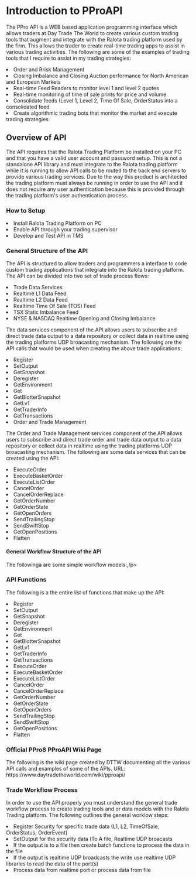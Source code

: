<H1>Introduction to PProAPI</H1>
<p>The PPro API is a WEB based application programming interface which allows traders at Day Trade The World to create various custom trading tools that augment and integrate with the Ralota trading platform used by the firm. This allows the trader to create real-time trading apps to assist in various trading activities. The following are some of the examples of trading tools that I require to assist in my trading strategies: 
<li>Order and Rrisk Management</li>
<li>Closing Imbalance and Closing Auction performance for North American and European Markets</li>
<li>Real-time Feed Readers to monitor level 1 and level 2 quotes</li>
<li>Real-time monitoring of time of sale prints for price and volume</li>
<li>Consolidate feeds (Level 1, Level 2, Time Of Sale, OrderStatus into a consolidated feed</li>
<li>Create algorithmic trading bots that monitor the market and execute trading strategies</li>
</p>
<H2>Overview of API</H2>
<p>The API requires that the Ralota Trading Platform be installed on your PC and that you have a valid user account and password setup. This is not a standalone API library and must integrate to the Ralota trading platform while it is running to allow API calls to be routed to the back end servers to provide various trading services. Due to the way this product is architected the trading platform must always be running in order to use the API and it does not require any user authentication because this is provided through the trading platform's user authentication process.</p>
<H3>How to Setup</H3>
<li>Install Ralota Trading Platform on PC</li>
<li>Enable API through your trading supervisor</li>
<li>Develop and Test API in TMS</li>
<H3>General Structure of the API</H3>
<p>The API is structured to allow traders and programmers a interface to code custom trading applications that integrate into the Ralota trading platform. The API can be divided into two set of trade process flows:</p>

<li>Trade Data Services</li>
<li>Realtime L1 Data Feed</li>
<li>Realtime L2 Data Feed</li>
<li>Realtime Time Of Sale (TOS) Feed</li>
<li>TSX Static Imbalance Feed</li>
<li>NYSE & NASDAQ Realtime Opening and Closing Imbalance</li>

<p>The data services component of the API allows users to subscribe and direct trade data output to a data repository or collect data in realtime using the trading platforms UDP broacasting mechanism. The following are the API calls that would be used when creating the above trade applications:</p>
  
<li>Register</li>
<li>SetOutput</li>
<li>GetSnapshot</li>
<li>Deregister</li>
<li>GetEnvironment</li>
<li>Get</li>
<li>GetBlotterSnapshot</li>
<li>GetLv1</li>
<li>GetTraderInfo</li>
<li>GetTransactions</li>


<li>Order and Trade Management</li>

<p>The Order and Trade Management services component of the API allows users to subscribe and direct trade order and trade data output to a data repository or collect data in realtime using the trading platforms UDP broacasting mechanism. The following are some data services that can be created using the API:

<li>ExecuteOrder</li>
<li>ExecuteBasketOrder</li>
<li>ExecuteListOrder</li>
<li>CancelOrder</li>
<li>CancelOrderReplace</li>
<li>GetOrderNumber</li>
<li>GetOrderState</li>
<li>GetOpenOrders</li>
<li>SendTrailingStop</li>
<li>SendSwiftStop</li>
<li>GetOpenPositions</li>
<li>Flatten</li>

<H4>General Workflow Structure of the API</H4>  
</p>The followinga are some simple workflow models:,/p>


<H3>API Functions</H3>

<p>The following is a the entire list of functions that make up the API:</p>

<li>Register</li>
<li>SetOutput</li>
<li>GetSnapshot</li>
<li>Deregister</li>
<li>GetEnvironment</li>
<li>Get</li>
<li>GetBlotterSnapshot</li>
<li>GetLv1</li>
<li>GetTraderInfo</li>
<li>GetTransactions</li>
<li>ExecuteOrder</li>
<li>ExecuteBasketOrder</li>
<li>ExecuteListOrder</li>
<li>CancelOrder</li>
<li>CancelOrderReplace</li>
<li>GetOrderNumber</li>
<li>GetOrderState</li>
<li>GetOpenOrders</li>
<li>SendTrailingStop</li>
<li>SendSwiftStop</li>
<li>GetOpenPositions</li>
<li>Flatten</li>
</p>
<H3>Official PPro8 PProAPI Wiki  Page</H3>
<p>The following is the wiki page created by DTTW documenting all the various API calls and examples of some of the APIs. URL: https://www.daytradetheworld.com/wiki/pproapi/
</p>

<H3>Trade Workflow Process</H3>
<p>In order to use the API properly you must understand the general trade workflow process to create trading tools and or data models with the Ralota Trading platform. The following outlines the general worklow steps:
<li>Register Security for specific trade data (L1, L2, TimeOfSale, OrderStatus, OrderEvent)</li>
<li>SetOutput for the security data (To A file, Realtime UDP broacasts</li>
<li>If the output is to a file then create batch functions to process the data in the file</li>
<li>If the output is realtime UDP broadcasts the write use realtime UDP libraries to read the data of the port(s)</li>
<li>Process data from realtime port or process data from file</li>
</p>




